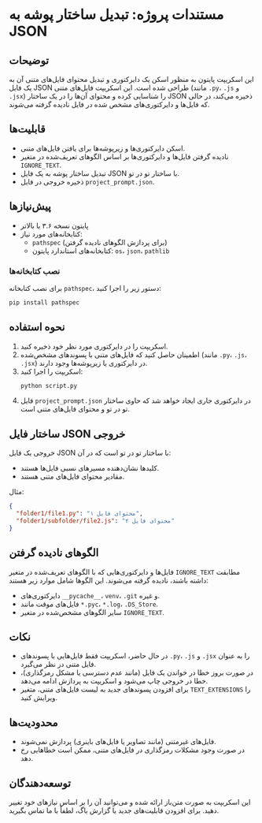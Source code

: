 # مستندات پروژه: تبدیل ساختار پوشه به JSON

## توضیحات
این اسکریپت پایتون به منظور اسکن یک دایرکتوری و تبدیل محتوای فایل‌های متنی آن به یک فایل JSON طراحی شده است. این اسکریپت فایل‌های متنی (مانند `.py`، `.js` و `.jsx`) را شناسایی کرده و محتوای آن‌ها را در یک ساختار JSON ذخیره می‌کند، در حالی که فایل‌ها و دایرکتوری‌های مشخص شده در فایل نادیده گرفته می‌شوند.

## قابلیت‌ها
- اسکن دایرکتوری‌ها و زیرپوشه‌ها برای یافتن فایل‌های متنی.
- نادیده گرفتن فایل‌ها و دایرکتوری‌ها بر اساس الگوهای تعریف‌شده در متغیر `IGNORE_TEXT`.
- تبدیل ساختار پوشه به یک فایل JSON با ساختار تو در تو.
- ذخیره خروجی در فایل `project_prompt.json`.

## پیش‌نیازها
- پایتون نسخه ۳.۶ یا بالاتر
- کتابخانه‌های مورد نیاز:
  - `pathspec` (برای پردازش الگوهای نادیده گرفتن)
  - کتابخانه‌های استاندارد پایتون: `os`، `json`، `pathlib`

### نصب کتابخانه‌ها
برای نصب کتابخانه `pathspec`، دستور زیر را اجرا کنید:
```bash
pip install pathspec
```

## نحوه استفاده
1. اسکریپت را در دایرکتوری مورد نظر خود ذخیره کنید.
2. اطمینان حاصل کنید که فایل‌های متنی با پسوندهای مشخص‌شده (مانند `.py`، `.js`، `.jsx`) در دایرکتوری یا زیرپوشه‌ها وجود دارند.
3. اسکریپت را اجرا کنید:
   ```bash
   python script.py
   ```
4. فایل `project_prompt.json` در دایرکتوری جاری ایجاد خواهد شد که حاوی ساختار تو در تو و محتوای فایل‌های متنی است.

## ساختار فایل JSON خروجی
خروجی یک فایل JSON با ساختار تو در تو است که در آن:
- کلیدها نشان‌دهنده مسیرهای نسبی فایل‌ها هستند.
- مقادیر محتوای فایل‌های متنی هستند.

مثال:
```json
{
  "folder1/file1.py": "محتوای فایل ۱",
  "folder1/subfolder/file2.js": "محتوای فایل ۲"
}
```

## الگوهای نادیده گرفتن
فایل‌ها و دایرکتوری‌هایی که با الگوهای تعریف‌شده در متغیر `IGNORE_TEXT` مطابقت داشته باشند، نادیده گرفته می‌شوند. این الگوها شامل موارد زیر هستند:
- دایرکتوری‌های `__pycache__`، `venv`، `.git` و غیره.
- فایل‌های موقت مانند `*.pyc`، `*.log`، `.DS_Store`.
- سایر الگوهای مشخص‌شده در متغیر `IGNORE_TEXT`.

## نکات
- در حال حاضر، اسکریپت فقط فایل‌هایی با پسوندهای `.py`، `.js` و `.jsx` را به عنوان فایل متنی در نظر می‌گیرد.
- در صورت بروز خطا در خواندن یک فایل (مانند عدم دسترسی یا مشکل رمزگذاری)، خطا در خروجی چاپ می‌شود و اسکریپت به پردازش ادامه می‌دهد.
- برای افزودن پسوندهای جدید به لیست فایل‌های متنی، متغیر `TEXT_EXTENSIONS` را ویرایش کنید.

## محدودیت‌ها
- فایل‌های غیرمتنی (مانند تصاویر یا فایل‌های باینری) پردازش نمی‌شوند.
- در صورت وجود مشکلات رمزگذاری در فایل‌های متنی، ممکن است خطاهایی رخ دهد.

## توسعه‌دهندگان
این اسکریپت به صورت متن‌باز ارائه شده و می‌توانید آن را بر اساس نیازهای خود تغییر دهید. برای افزودن قابلیت‌های جدید یا گزارش باگ، لطفاً با ما تماس بگیرید.